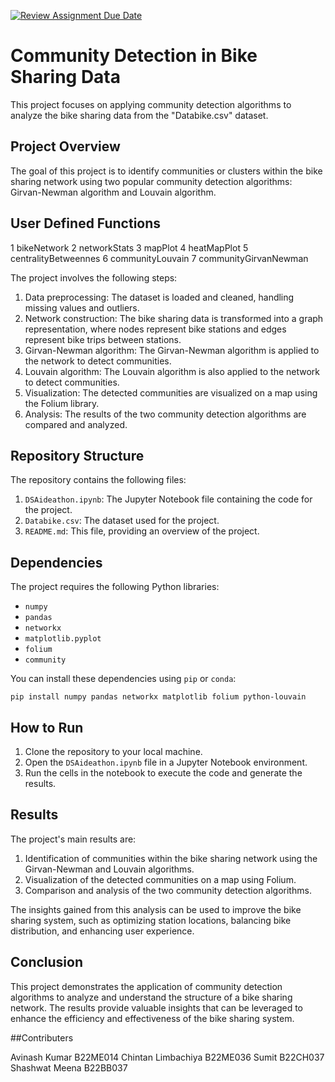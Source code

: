 [![Review Assignment Due Date](https://classroom.github.com/assets/deadline-readme-button-24ddc0f5d75046c5622901739e7c5dd533143b0c8e959d652212380cedb1ea36.svg)](https://classroom.github.com/a/234bMY4A)

# Community Detection in Bike Sharing Data

This project focuses on applying community detection algorithms to analyze the bike sharing data from the "Databike.csv" dataset.

## Project Overview

The goal of this project is to identify communities or clusters within the bike sharing network using two popular community detection algorithms: Girvan-Newman algorithm and Louvain algorithm.
## User Defined Functions
1 bikeNetwork
2 networkStats
3 mapPlot
4 heatMapPlot
5 centralityBetweennes
6 communityLouvain
7 communityGirvanNewman
 
The project involves the following steps:

1. Data preprocessing: The dataset is loaded and cleaned, handling missing values and outliers.
2. Network construction: The bike sharing data is transformed into a graph representation, where nodes represent bike stations and edges represent bike trips between stations.
3. Girvan-Newman algorithm: The Girvan-Newman algorithm is applied to the network to detect communities.
4. Louvain algorithm: The Louvain algorithm is also applied to the network to detect communities.
5. Visualization: The detected communities are visualized on a map using the Folium library.
6. Analysis: The results of the two community detection algorithms are compared and analyzed.

## Repository Structure

The repository contains the following files:

1. `DSAideathon.ipynb`: The Jupyter Notebook file containing the code for the project.
2. `Databike.csv`: The dataset used for the project.
3. `README.md`: This file, providing an overview of the project.

## Dependencies

The project requires the following Python libraries:

- `numpy`
- `pandas`
- `networkx`
- `matplotlib.pyplot`
- `folium`
- `community`

You can install these dependencies using `pip` or `conda`:

```
pip install numpy pandas networkx matplotlib folium python-louvain
```

## How to Run

1. Clone the repository to your local machine.
2. Open the `DSAideathon.ipynb` file in a Jupyter Notebook environment.
3. Run the cells in the notebook to execute the code and generate the results.

## Results

The project's main results are:

1. Identification of communities within the bike sharing network using the Girvan-Newman and Louvain algorithms.
2. Visualization of the detected communities on a map using Folium.
3. Comparison and analysis of the two community detection algorithms.

The insights gained from this analysis can be used to improve the bike sharing system, such as optimizing station locations, balancing bike distribution, and enhancing user experience.

## Conclusion

This project demonstrates the application of community detection algorithms to analyze and understand the structure of a bike sharing network. The results provide valuable insights that can be leveraged to enhance the efficiency and effectiveness of the bike sharing system.

##Contributers 

Avinash Kumar B22ME014
Chintan Limbachiya B22ME036
Sumit B22CH037
Shashwat Meena B22BB037

